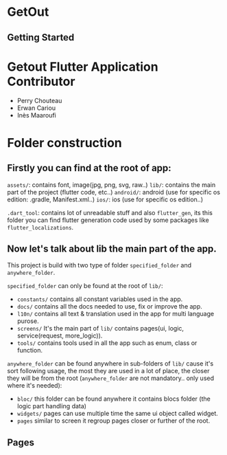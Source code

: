 # GetOut

## Getting Started

# Getout Flutter Application Contributor

- Perry Chouteau
- Erwan Cariou
- Inès Maaroufi

# Folder construction

## Firstly you can find at the root of app:

`assets/`: contains font, image(jpg, png, svg, raw..)
`lib/`: contains the main part of the project (flutter code, etc..)
`android/`: android (use for specific os edition: .gradle, Manifest.xml..)
`ios/`: ios (use for specific os edition..)

`.dart_tool`: contains lot of unreadable stuff and also `flutter_gen`,
its this folder you can find flutter generation code used by some
packages like `flutter_localizations`.

## Now let's talk about lib the main part of the app.

This project is build with two type of folder `specified_folder` and `anywhere_folder`.

`specified_folder` can only be found at the root of `lib/`:
- `constants/` contains all constant variables used in the app.
- `docs/` contains all the docs needed to use, fix or improve the app.
- `l10n/` contains all text & translation used in the app for multi language purose.
- `screens/` It's the main part of `lib/` contains pages(ui, logic, service(request, more_logic)).
- `tools/` contains tools used in all the app such as enum, class or function.

`anywhere_folder` can be found anywhere in sub-folders of `lib/` cause it's sort
following usage, the most they are used in a lot of place, the closer
they will be from the root (`anywhere_folder` are not mandatory.. only used where it's needed):
- `bloc/` this folder can be found anywhere it contains blocs folder (the logic part handling data)
- `widgets/` pages can use multiple time the same ui object called widget.
- `pages` similar to screen it regroup pages closer or further of the root.


## Pages


